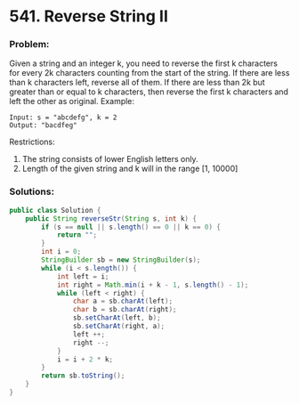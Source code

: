 # 541. Reverse String II

### Problem:
Given a string and an integer k, you need to reverse the first k characters for every 2k characters counting from the start of the string. If there are less than k characters left, reverse all of them. If there are less than 2k but greater than or equal to k characters, then reverse the first k characters and left the other as original.
Example:
```
Input: s = "abcdefg", k = 2
Output: "bacdfeg"
```

Restrictions:
1. The string consists of lower English letters only.
2. Length of the given string and k will in the range [1, 10000]

### Solutions:

```java
public class Solution {
    public String reverseStr(String s, int k) {
        if (s == null || s.length() == 0 || k == 0) {
            return "";
        }
        int i = 0;
        StringBuilder sb = new StringBuilder(s);
        while (i < s.length()) {
            int left = i;
            int right = Math.min(i + k - 1, s.length() - 1);
            while (left < right) {
                char a = sb.charAt(left);
                char b = sb.charAt(right);
                sb.setCharAt(left, b);
                sb.setCharAt(right, a);
                left ++;
                right --;
            }
            i = i + 2 * k;
        }
        return sb.toString();
    }
}
```
